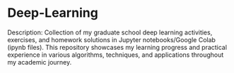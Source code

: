 # Deep-Learning
Description: Collection of my graduate school deep learning activities, exercises, and homework solutions in Jupyter notebooks/Google Colab (ipynb files). This repository showcases my learning progress and practical experience in various  algorithms, techniques, and applications throughout my academic journey.
